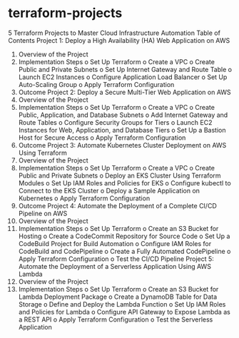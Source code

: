 # terraform-projects
5 Terraform Projects to Master Cloud Infrastructure Automation
Table of Contents
Project 1: Deploy a High Availability (HA) Web Application on AWS
1. Overview of the Project
2. Implementation Steps
o Set Up Terraform
o Create a VPC
o Create Public and Private Subnets
o Set Up Internet Gateway and Route Table
o Launch EC2 Instances
o Configure Application Load Balancer
o Set Up Auto-Scaling Group
o Apply Terraform Configuration
3. Outcome
Project 2: Deploy a Secure Multi-Tier Web Application on AWS
1. Overview of the Project
2. Implementation Steps
o Set Up Terraform
o Create a VPC
o Create Public, Application, and Database Subnets
o Add Internet Gateway and Route Tables
o Configure Security Groups for Tiers
o Launch EC2 Instances for Web, Application, and Database Tiers
o Set Up a Bastion Host for Secure Access
o Apply Terraform Configuration
3. Outcome
Project 3: Automate Kubernetes Cluster Deployment on AWS Using Terraform
1. Overview of the Project
2. Implementation Steps
o Set Up Terraform
o Create a VPC
o Create Public and Private Subnets
o Deploy an EKS Cluster Using Terraform Modules
o Set Up IAM Roles and Policies for EKS
o Configure kubectl to Connect to the EKS Cluster
o Deploy a Sample Application on Kubernetes
o Apply Terraform Configuration
3. Outcome
Project 4: Automate the Deployment of a Complete CI/CD Pipeline on AWS
1. Overview of the Project
2. Implementation Steps
o Set Up Terraform
o Create an S3 Bucket for Hosting
o Create a CodeCommit Repository for Source Code
o Set Up a CodeBuild Project for Build Automation
o Configure IAM Roles for CodeBuild and CodePipeline
o Create a Fully Automated CodePipeline
o Apply Terraform Configuration
o Test the CI/CD Pipeline
Project 5: Automate the Deployment of a Serverless Application Using AWS Lambda
1. Overview of the Project
2. Implementation Steps
o Set Up Terraform
o Create an S3 Bucket for Lambda Deployment Package
o Create a DynamoDB Table for Data Storage
o Define and Deploy the Lambda Function
o Set Up IAM Roles and Policies for Lambda
o Configure API Gateway to Expose Lambda as a REST API
o Apply Terraform Configuration
o Test the Serverless Application
